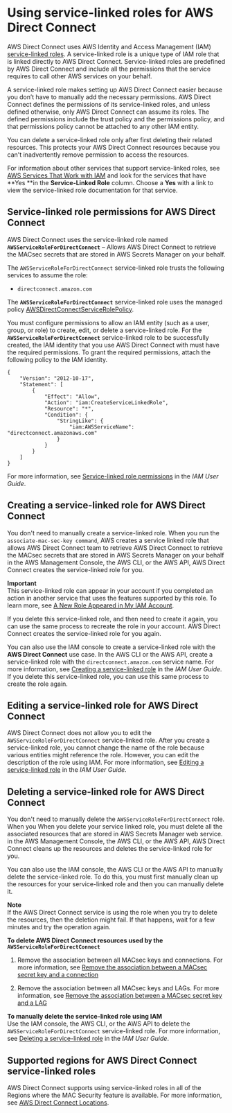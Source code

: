 # Using service\-linked roles for AWS Direct Connect<a name="using-service-linked-roles"></a>

AWS Direct Connect uses AWS Identity and Access Management \(IAM\)[ service\-linked roles](https://docs.aws.amazon.com/IAM/latest/UserGuide/id_roles_terms-and-concepts.html#iam-term-service-linked-role)\. A service\-linked role is a unique type of IAM role that is linked directly to AWS Direct Connect\. Service\-linked roles are predefined by AWS Direct Connect and include all the permissions that the service requires to call other AWS services on your behalf\. 

A service\-linked role makes setting up AWS Direct Connect easier because you don’t have to manually add the necessary permissions\. AWS Direct Connect defines the permissions of its service\-linked roles, and unless defined otherwise, only AWS Direct Connect can assume its roles\. The defined permissions include the trust policy and the permissions policy, and that permissions policy cannot be attached to any other IAM entity\.

You can delete a service\-linked role only after first deleting their related resources\. This protects your AWS Direct Connect resources because you can't inadvertently remove permission to access the resources\.

For information about other services that support service\-linked roles, see [AWS Services That Work with IAM](https://docs.aws.amazon.com/IAM/latest/UserGuide/reference_aws-services-that-work-with-iam.html) and look for the services that have **Yes **in the **Service\-Linked Role** column\. Choose a **Yes** with a link to view the service\-linked role documentation for that service\.

## Service\-linked role permissions for AWS Direct Connect<a name="slr-permissions"></a>

AWS Direct Connect uses the service\-linked role named **`AWSServiceRoleForDirectConnect`** – Allows AWS Direct Connect to retrieve the MACsec secrets that are stored in AWS Secrets Manager on your behalf\.

The `AWSServiceRoleForDirectConnect` service\-linked role trusts the following services to assume the role:
+ `directconnect.amazon.com`

The **`AWSServiceRoleForDirectConnect`** service\-linked role uses the managed policy [AWSDirectConnectServiceRolePolicy](security-iam-awsmanpol.md#security-iam-awsmanpol-AWSDirectConnectServiceRolePolicy)\.

You must configure permissions to allow an IAM entity \(such as a user, group, or role\) to create, edit, or delete a service\-linked role\. For the **`AWSServiceRoleForDirectConnect`** service\-linked role to be successfully created, the IAM identity that you use AWS Direct Connect with must have the required permissions\. To grant the required permissions, attach the following policy to the IAM identity\.

```
{
    "Version": "2012-10-17",
    "Statement": [
        {
            "Effect": "Allow",
            "Action": "iam:CreateServiceLinkedRole",
            "Resource": "*",
            "Condition": {
                "StringLike": {
                    "iam:AWSServiceName": "directconnect.amazonaws.com"
                }
            }
        }
    ]
}
```

For more information, see [Service\-linked role permissions](https://docs.aws.amazon.com/IAM/latest/UserGuide/using-service-linked-roles.html#service-linked-role-permissions) in the *IAM User Guide*\.

## Creating a service\-linked role for AWS Direct Connect<a name="create-slr"></a>

You don't need to manually create a service\-linked role\. When you run the `associate-mac-sec-key command`, AWS creates a service linked role that allows AWS Direct Connect team to retrieve AWS Direct Connect to retrieve the MACsec secrets that are stored in AWS Secrets Manager on your behalf in the AWS Management Console, the AWS CLI, or the AWS API, AWS Direct Connect creates the service\-linked role for you\. 

**Important**  
This service\-linked role can appear in your account if you completed an action in another service that uses the features supported by this role\. To learn more, see [A New Role Appeared in My IAM Account](https://docs.aws.amazon.com/IAM/latest/UserGuide/troubleshoot_roles.html#troubleshoot_roles_new-role-appeared)\.

If you delete this service\-linked role, and then need to create it again, you can use the same process to recreate the role in your account\. AWS Direct Connect creates the service\-linked role for you again\. 

You can also use the IAM console to create a service\-linked role with the **AWS Direct Connect** use case\. In the AWS CLI or the AWS API, create a service\-linked role with the `directconnect.amazon.com` service name\. For more information, see [Creating a service\-linked role](https://docs.aws.amazon.com/IAM/latest/UserGuide/using-service-linked-roles.html#create-service-linked-role) in the *IAM User Guide*\. If you delete this service\-linked role, you can use this same process to create the role again\.

## Editing a service\-linked role for AWS Direct Connect<a name="edit-slr"></a>

AWS Direct Connect does not allow you to edit the `AWSServiceRoleForDirectConnect` service\-linked role\. After you create a service\-linked role, you cannot change the name of the role because various entities might reference the role\. However, you can edit the description of the role using IAM\. For more information, see [Editing a service\-linked role](https://docs.aws.amazon.com/IAM/latest/UserGuide/using-service-linked-roles.html#edit-service-linked-role) in the *IAM User Guide*\.

## Deleting a service\-linked role for AWS Direct Connect<a name="delete-slr"></a>

You don't need to manually delete the `AWSServiceRoleForDirectConnect` role\. When you When you delete your service linked role, you must delete all the associated resources that are stored in AWS Secrets Manager web service\. in the AWS Management Console, the AWS CLI, or the AWS API, AWS Direct Connect cleans up the resources and deletes the service\-linked role for you\.

You can also use the IAM console, the AWS CLI or the AWS API to manually delete the service\-linked role\. To do this, you must first manually clean up the resources for your service\-linked role and then you can manually delete it\.

**Note**  
If the AWS Direct Connect service is using the role when you try to delete the resources, then the deletion might fail\. If that happens, wait for a few minutes and try the operation again\.

**To delete AWS Direct Connect resources used by the `AWSServiceRoleForDirectConnect`**

1. Remove the association between all MACsec keys and connections\. For more information, see [Remove the association between a MACsec secret key and a connection](disassociate-key-connection.md)

1. Remove the association between all MACsec keys and LAGs\. For more information, see [Remove the association between a MACsec secret key and a LAG](disassociate-key-lag.md)

**To manually delete the service\-linked role using IAM**  
Use the IAM console, the AWS CLI, or the AWS API to delete the `AWSServiceRoleForDirectConnect` service\-linked role\. For more information, see [Deleting a service\-linked role](https://docs.aws.amazon.com/IAM/latest/UserGuide/using-service-linked-roles.html#delete-service-linked-role) in the *IAM User Guide*\.

## Supported regions for AWS Direct Connect service\-linked roles<a name="slr-regions"></a>

AWS Direct Connect supports using service\-linked roles in all of the Regions where the MAC Security feature is available\. For more information, see [AWS Direct Connect Locations](http://aws.amazon.com/directconnect/locations/)\.